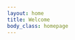 ```yaml
---
layout: home
title: Welcome
body_class: homepage
---
```


<style>
  .site-name {	 
    margin-top: -10px;
   	   
  } 
</style>



 


